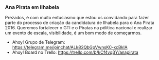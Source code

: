 ### Ana Pirata em Ilhabela

Prezados, é com muito entusiasmo que estou os convidando para fazer parte do processo de criação da candidatura de Ilhabela para o Ana Pirata 2016. Queremos fortalecer o GTI e o Piratas na pólítica nacional e realizar um evento de escala, visibilidade, é um bom modo de começarmos.

* Ahoy! Grupo de Telegram: https://telegram.me/joinchat/ALk82QbGpVwnsK0-xcBkIA
* Ahoy! Board no Trello: https://trello.com/b/kCf4vq3Y/anapirata
